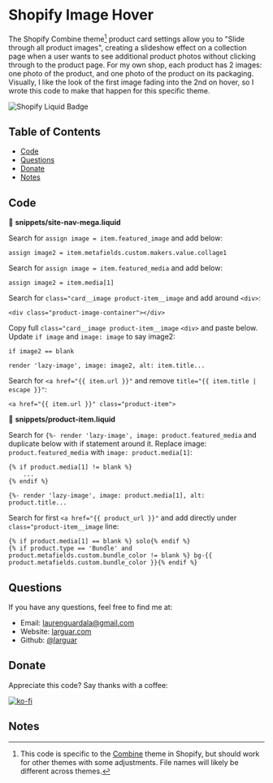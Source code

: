 # Shopify Image Hover

The Shopify Combine theme[^1] product card settings allow you to "Slide through all product images", creating a slideshow effect on a collection page when a user wants to see additional product photos without clicking through to the product page. For my own shop, each product has 2 images: one photo of the product, and one photo of the product on its packaging. Visually, I like the look of the first image fading into the 2nd on hover, so I wrote this code to make that happen for this specific theme.

![Shopify Liquid Badge](https://img.shields.io/badge/-Shopify%20Liquid-750460)


## Table of Contents 
* [Code](#code)    
* [Questions](#questions) 
* [Donate](#donate)
* [Notes](#notes)


## Code

:file_folder: **snippets/site-nav-mega.liquid**

Search for `assign image = item.featured_image` and add below:
```
assign image2 = item.metafields.custom.makers.value.collage1
```

Search for `assign image = item.featured_media` and add below:
```
assign image2 = item.media[1]
```

Search for `class="card__image product-item__image` and add around `<div>`:
```
<div class="product-image-container"></div>
```

Copy full `class="card__image product-item__image` `<div>` and paste below. Update `if image` and `image: image` to say image2:
```
if image2 == blank
```
```
render 'lazy-image', image: image2, alt: item.title...
```

Search for `<a href="{{ item.url }}"` and remove `title="{{ item.title | escape }}"`:
```
<a href="{{ item.url }}" class="product-item">
```

:file_folder: **snippets/product-item.liquid**

Search for `{%- render 'lazy-image', image: product.featured_media` and duplicate below with if statement around it. Replace image: `product.featured_media` with `image: product.media[1]`:
```
{% if product.media[1] != blank %}
	...
{% endif %}
```
```
{%- render 'lazy-image', image: product.media[1], alt: product.title...
```

Search for first `<a href="{{ product_url }}"` and add directly under `class="product-item__image` line:
```
{% if product.media[1] == blank %} solo{% endif %}
{% if product.type == 'Bundle' and product.metafields.custom.bundle_color != blank %} bg-{{ product.metafields.custom.bundle_color }}{% endif %}
```


## Questions
If you have any questions, feel free to find me at:
* Email: laurenguardala@gmail.com
* Website: [larguar.com](https://larguar.com)
* Github: [@larguar](https://github.com/larguar)


## Donate
Appreciate this code? Say thanks with a coffee:

[![ko-fi](https://www.ko-fi.com/img/githubbutton_sm.svg)](https://ko-fi.com/W7W21YVJJ)


## Notes
[^1]: This code is specific to the [Combine](https://themes.shopify.com/themes/combine/styles/objects) theme in Shopify, but should work for other themes with some adjustments. File names will likely be different across themes.
